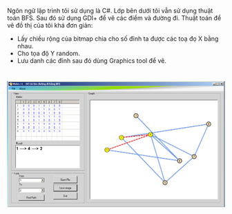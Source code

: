 Ngôn ngữ lập trình tôi sử dụng là C#. Lớp bên dưới tôi vẫn sử dụng thuật toán BFS. Sau đó sử dụng GDI+ để vẽ các điểm và đường đi.
Thuật toán để vẽ đồ thị của tôi khá đơn giản:
  - Lấy chiều rộng của bitmap chia cho số đỉnh ta được các toạ đọ X bằng nhau.
  - Cho tọa độ Y random.
  - Lưu danh các đỉnh sau đó dùng Graphics tool để vẽ.


![BFS](https://raw.githubusercontent.com/BaVanDuong/BFS/master/ScreenShot.png)
===
